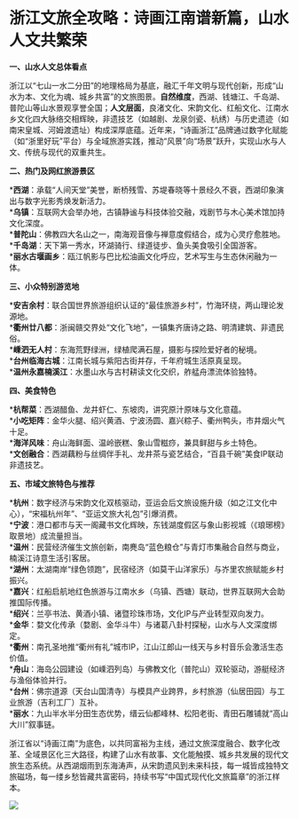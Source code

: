 # 浙江文旅全攻略：诗画江南谱新篇，山水人文共繁荣  

**一、山水人文总体看点**  

浙江以“七山一水二分田”的地理格局为基底，融汇千年文明与现代创新，形成“山水为本、文化为魂、城乡共富”的文旅图景。**自然维度**，西湖、钱塘江、千岛湖、普陀山等山水景观享誉全国；**人文层面**，良渚文化、宋韵文化、红船文化、江南水乡文化四大脉络交相辉映，非遗技艺（如越剧、龙泉剑瓷、杭绣）与历史遗迹（如南宋皇城、河姆渡遗址）构成深厚底蕴。近年来，“诗画浙江”品牌通过数字化赋能（如“浙里好玩”平台）与全域旅游实践，推动“风景”向“场景”跃升，实现山水与人文、传统与现代的双重共生。  

**二、热门及网红旅游景区**  

***西湖**：承载“人间天堂”美誉，断桥残雪、苏堤春晓等十景经久不衰，西湖印象演出与数字光影秀焕发新活力。  
***乌镇**：互联网大会举办地，古镇静谧与科技体验交融，戏剧节与木心美术馆加持文化深度。  
***普陀山**：佛教四大名山之一，南海观音像与禅意度假结合，成为心灵疗愈胜地。  
***千岛湖**：天下第一秀水，环湖骑行、绿道徒步、鱼头美食吸引全国游客。  
***丽水古堰画乡**：瓯江帆影与巴比松油画文化呼应，艺术写生与生态休闲融为一体。  

**三、小众特别游览地**  

***安吉余村**：联合国世界旅游组织认证的“最佳旅游乡村”，竹海环绕，两山理论发源地。  
***衢州廿八都**：浙闽赣交界处“文化飞地”，一镇集齐唐诗之路、明清建筑、非遗民俗。  
***嵊泗无人村**：东海荒野绿洲，绿植爬满石屋，摄影与探险爱好者的秘境。  
***台州临海古城**：江南长城与紫阳古街并存，千年府城生活原真呈现。  
***温州永嘉楠溪江**：水墨山水与古村耕读文化交织，舴艋舟漂流体验独特。  

**四、美食特色**  

***杭帮菜**：西湖醋鱼、龙井虾仁、东坡肉，讲究原汁原味与文化意蕴。  
***小吃矩阵**：金华火腿、绍兴黄酒、宁波汤圆、嘉兴粽子、衢州鸭头，市井烟火气十足。  
***海洋风味**：舟山海鲜面、温岭嵌糕、象山雪糍痧，兼具鲜甜与乡土特色。  
***文创融合**：西湖藕粉与丝绸伴手礼、龙井茶与瓷艺结合，“百县千碗”美食IP联动非遗技艺。  

**五、市域文旅特色与推荐**  

***杭州**：数字经济与宋韵文化双核驱动，亚运会后文旅设施升级（如之江文化中心），“宋福杭州年”、“亚运文旅大礼包”引爆消费。  
***宁波**：港口都市与天一阁藏书文化辉映，东钱湖度假区与象山影视城（《琅琊榜》取景地）成流量担当。  
***温州**：民营经济催生文旅创新，南麂岛“蓝色粮仓”与青灯市集融合自然与商业，楠溪江诗意生活引客居。  
***湖州**：太湖南岸“绿色领跑”，民宿经济（如莫干山洋家乐）与岕里农旅赋能乡村振兴。  
***嘉兴**：红船启航地红色旅游与江南水乡（乌镇、西塘）联动，世界互联网大会助推国际传播。  
***绍兴**：兰亭书法、黄酒小镇、诸暨珍珠市场，文化IP与产业转型双向发力。  
***金华**：婺文化传承（婺剧、金华斗牛）与诸葛八卦村探秘，山水与人文深度绑定。  
***衢州**：南孔圣地推“衢州有礼”城市IP，江山江郎山一线天与乡村音乐会激活生态价值。  
***舟山**：海岛公园建设（如嵊泗列岛）与佛教文化（普陀山）双轮驱动，游艇经济与渔俗体验并行。  
***台州**：佛宗道源（天台山国清寺）与模具产业跨界，乡村旅游（仙居田园）与工业旅游（吉利工厂）互补。  
***丽水**：九山半水半分田生态优势，缙云仙都峰林、松阳老街、青田石雕铺就“高山大川”叙事链。  

浙江省以“诗画江南”为底色，以共同富裕为主线，通过文旅深度融合、数字化改革、全域景区化三大路径，构建了山水有故事、文化能触摸、城乡共发展的现代文旅生态系统。从西湖烟雨到东海涛声，从宋韵遗风到未来科技，每一城皆成独特文旅磁场，每一缕乡愁皆藏共富密码，持续书写“中国式现代化文旅篇章”的浙江样本。  

![](http://www.onegreen.net/maps/Upload_maps/201609/2016092906414999.jpg)  

